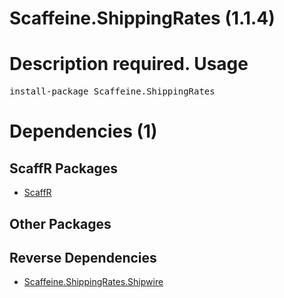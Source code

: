 ﻿Scaffeine.ShippingRates (1.1.4)
======
Description required.
Usage
======
<pre>install-package Scaffeine.ShippingRates</pre>
Dependencies (1)
=====

ScaffR Packages
------
* [ScaffR](https://github.com/wcpro/ScaffR/tree/master/src/ScaffR)

Other Packages
------

Reverse Dependencies
-----
* [Scaffeine.ShippingRates.Shipwire](https://github.com/wcpro/scaffeine/tree/master/src/Scaffeine.ShippingRates.Shipwire)
